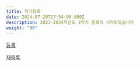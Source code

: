 ```yaml
---
title: 학기등록
date: 2024-07-20T17:54:00.000Z
description: 2023-2024학년도 2학기 등록이 시작되었습니다
weight: "90"
---
```

[등록](/ko/registration_pages/register)

[재등록](/ko/registration_pages/reregister)
